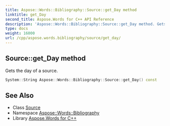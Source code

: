 ```yaml
---
title: Aspose::Words::Bibliography::Source::get_Day method
linktitle: get_Day
second_title: Aspose.Words for C++ API Reference
description: 'Aspose::Words::Bibliography::Source::get_Day method. Gets the day of a source in C++.'
type: docs
weight: 16000
url: /cpp/aspose.words.bibliography/source/get_day/
---
```

## Source::get_Day method


Gets the day of a source.

```cpp
System::String Aspose::Words::Bibliography::Source::get_Day() const
```

## See Also

* Class [Source](../)
* Namespace [Aspose::Words::Bibliography](../../)
* Library [Aspose.Words for C++](../../../)
